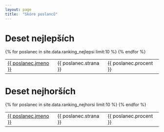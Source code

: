 ```yaml
---
layout: page
title:  "Skóre poslanců"
---
```


<div class="row">
  <div class="col-md-6">
    <h1>Deset nejlepších</h1>
    <table class="table">
    <tbody>
    {% for poslanec in site.data.ranking_nejlepsi limit:10 %}
      <tr>
        <td><a class="page-link" href="{{ poslanec.jmeno | datapage_url: '/li/poslanci' }}">{{ poslanec.jmeno }}</a></td>
        <td>{{ poslanec.strana }}</td>
        <td>{{ poslanec.procent }}</td>
      </tr>
    {% endfor %}
    </tbody>
    </table>
  </div>
  <div class="col-md-6">
    <h1>Deset nejhorších</h1>
    <table class="table">
    <tbody>
    {% for poslanec in site.data.ranking_nejhorsi limit:10 %}
      <tr>
        <td><a class="page-link" href="{{ poslanec.jmeno | datapage_url: '/li/poslanci' }}">{{ poslanec.jmeno }}</a></td>
        <td>{{ poslanec.strana }}</td>
        <td>{{ poslanec.procent }}</td>
      </tr>
    {% endfor %}
    </tbody>
    </table>
  </div>
</div>


<!-- | datapage_url: "/li/poslanci" -->
